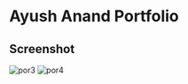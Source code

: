# Ayush Anand Portfolio
## Screenshot
![por3](https://user-images.githubusercontent.com/51109416/95918504-8a9c0380-0dc9-11eb-80e7-22aa9c27b2bd.png)
![por4](https://user-images.githubusercontent.com/51109416/95918525-95569880-0dc9-11eb-86d6-3fdbc7116d69.png)

